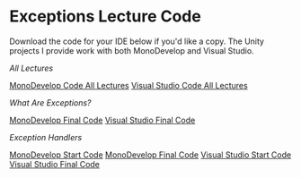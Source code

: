 # Exceptions Lecture Code

Download the code for your IDE below if you'd like a copy. The Unity  projects I provide work with both MonoDevelop and Visual Studio.

*All Lectures*

[MonoDevelop Code All Lectures](https://d3c33hcgiwev3.cloudfront.net/_4c5ce85855cfa6de03cc51496fdf00fe_1-2-MonoDevelop-Code-All-Lectures.zip?Expires=1643068800&Signature=DJvoScTxCLOaH2tXFVpqsNTVW3q6NAe2XaCq0LBhjG94YOD9pFgComJhK8n6uUaswDR9fMP7LKmu8vaid-p~5GrmAlN5z0OaYeCxLNkEvAp0~HyBa~yL7wDkPLRL~XhCyvIviW2icTdTwRdjQ33unZx8Ytzi7fNjCGCOBpqxATQ_&Key-Pair-Id=APKAJLTNE6QMUY6HBC5A)
[Visual Studio Code All Lectures](https://d3c33hcgiwev3.cloudfront.net/_7136dd893fc9fcc65b95d0c2bf01e5b6_1-2-Visual-Studio-Code-All-Lectures.zip?Expires=1643068800&Signature=WTUHr4ARRgk2T6uugHhbDWzotvb~ttHOZ4eiW1pU4ImcUPp2jnzaCgXmzZ~tXUlR5JAkYu7uQvQ4rfwwFuvHClce-g7P9q2bzlVZsm~pkyWTutJIBYCYZq78AhicBx0bxstf2l5wuYpAHT62RfTRpETpyKiMYLM2P0SJHc8errA_&Key-Pair-Id=APKAJLTNE6QMUY6HBC5A)

*What Are Exceptions?*

[MonoDevelop Final Code](https://d3c33hcgiwev3.cloudfront.net/_ebf74e4f162e3dd7d66f600f8cfcd9cd_1-2-2-MonoDevelop-Final-Code.zip?Expires=1643068800&Signature=OODH7KY~GsBWgYXcT2lHhd2WcjJsi4W8eQFksGMIj3qKeabDSYhdXWh8jtnVFNG2UHeuQhFX0nLCaIHXtPmVOmtphb2mjw2KqS1~GFyQxtaPX9WT36rCeryOlup3Oxw-Ls1yeSTFzIET6Emj7iPpn3UNhJLIqnACltyN-LSFDsY_&Key-Pair-Id=APKAJLTNE6QMUY6HBC5A)
[Visual Studio Final Code](https://d3c33hcgiwev3.cloudfront.net/_ba0526d6c98421b58db0db9f93714228_1-2-2-Visual-Studio-Final-Code.zip?Expires=1643068800&Signature=fOLO-bve4pxKQGZqecT2zdq5UntPpdaVfEleSF3iJgs7oz~Dua35fVr8gTamKEAjy2~dKF5qfIycF7apnW3VNLBP17eCdZ5oAjX4dl3crX5DC26GSdXl6PxfL8xW9G9vybNsBysL5pibgltiykv4S7hjVE9PG5xOnHnwAB2qup8_&Key-Pair-Id=APKAJLTNE6QMUY6HBC5A)

*Exception Handlers*

[MonoDevelop Start Code](https://d3c33hcgiwev3.cloudfront.net/_b4451f6634fb3b80d46a7c6fcfb1b916_1-2-3-MonoDevelop-Start-Code.zip?Expires=1643068800&Signature=A6c2n0N2nBNw6qC6u~hbltEqyZM4h97kbmxspAwaGfErXCWX3-Z6WFvwNi59hwkCWk~ruJmK25Zzcv4FazcQqvfBZ86a2RsnEM~JypjjyX3~-7IhJlCR8RjsUAZJQCQPqjjtAhjuuh3V2L1D7msTXxANBpuZldwlbte3Y3ZVyi0_&Key-Pair-Id=APKAJLTNE6QMUY6HBC5A)
[MonoDevelop Final Code](https://d3c33hcgiwev3.cloudfront.net/_2515f19c1d2cdffb66b6f805298f3b54_1-2-3-MonoDevelop-Final-Code.zip?Expires=1643068800&Signature=MfDgQCVR3oBW4sBbl9djvWCaY5kKijzfUWTK228qVSwBJXqneEHALHgI9Z7DnYAKTyUYUDC914ITqzZGraWWSU3cQH3CLW4nVpawMyfX716uLLL3sRKd103sRWgak34XjCH0vYP5B1hmdTilhRjLKlke9bFRgX4~iNvo~S0L3Rc_&Key-Pair-Id=APKAJLTNE6QMUY6HBC5A)
[Visual Studio Start Code](https://d3c33hcgiwev3.cloudfront.net/_8ce756d9fd83d0933dbda1c4f461bdf0_1-2-3-Visual-Studio-Start-Code.zip?Expires=1643068800&Signature=aSYcafZnWdShpVQn8pTv2dL0bO2xnYVJMAYQ1nKQTtkP8x0F0md-AFTpHX777gRcIpSRSPsUJ6W-vv0JCq3ZQPAzfNQArcPxUA9pRrrrAwEdUOudZ8F6KroEOc92qfALA~T0Xn1FxZFrTexov1MwAbyq5M0wvTepTCnKDdqyAe4_&Key-Pair-Id=APKAJLTNE6QMUY6HBC5A)
[Visual Studio Final Code](https://d3c33hcgiwev3.cloudfront.net/_73e4c54dc0828734057851062b8961f2_1-2-3-Visual-Studio-Final-Code.zip?Expires=1643068800&Signature=Scv5jln4ZpRZy1Cl9ogRnS9BBk4R-9ooJs1x2IYOJegUyRqSi7qlsDBMXtuhfEEK1DtdwfTU28gH2UeSEThqFimXRYgBtezF13htXktC0WYoO4Sn4btDEKO6E99zIYsipqZNJo~Nui1f1JFzHQXOfPfBBoGTATEki4TTzI79jW4_&Key-Pair-Id=APKAJLTNE6QMUY6HBC5A)
